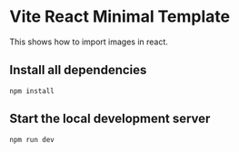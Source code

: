 # Vite React Minimal Template

This shows how to import images in react.

## Install all dependencies

```
npm install
```

## Start the local development server

```
npm run dev
```
